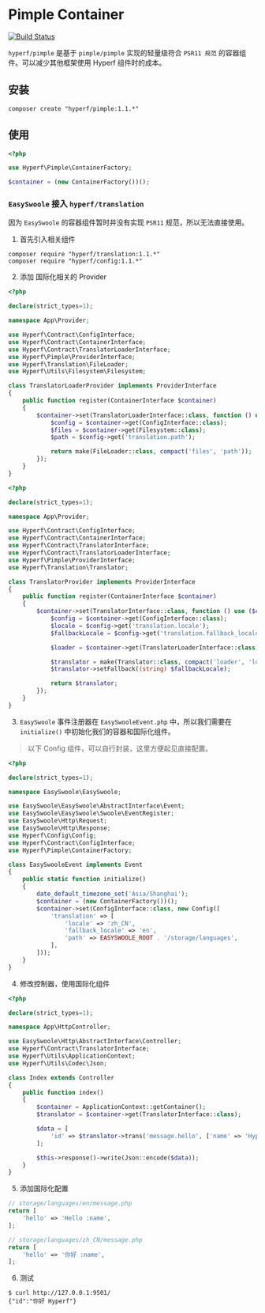 # Pimple Container

[![Build Status](https://travis-ci.org/hyperf-cloud/pimple-integration.svg?branch=master)](https://travis-ci.org/hyperf-cloud/pimple-integration)

`hyperf/pimple` 是基于 `pimple/pimple` 实现的轻量级符合 `PSR11 规范` 的容器组件。可以减少其他框架使用 Hyperf 组件时的成本。

## 安装

```
composer create "hyperf/pimple:1.1.*"
```

## 使用

```php
<?php

use Hyperf\Pimple\ContainerFactory;

$container = (new ContainerFactory())();

```

### `EasySwoole` 接入 `hyperf/translation`

因为 `EasySwoole` 的容器组件暂时并没有实现 `PSR11` 规范，所以无法直接使用。

1. 首先引入相关组件

```
composer require "hyperf/translation:1.1.*"
composer require "hyperf/config:1.1.*"
```

2. 添加 国际化相关的 Provider

```php
<?php

declare(strict_types=1);

namespace App\Provider;

use Hyperf\Contract\ConfigInterface;
use Hyperf\Contract\ContainerInterface;
use Hyperf\Contract\TranslatorLoaderInterface;
use Hyperf\Pimple\ProviderInterface;
use Hyperf\Translation\FileLoader;
use Hyperf\Utils\Filesystem\Filesystem;

class TranslatorLoaderProvider implements ProviderInterface
{
    public function register(ContainerInterface $container)
    {
        $container->set(TranslatorLoaderInterface::class, function () use ($container) {
            $config = $container->get(ConfigInterface::class);
            $files = $container->get(Filesystem::class);
            $path = $config->get('translation.path');

            return make(FileLoader::class, compact('files', 'path'));
        });
    }
}
```

```php
<?php

declare(strict_types=1);

namespace App\Provider;

use Hyperf\Contract\ConfigInterface;
use Hyperf\Contract\ContainerInterface;
use Hyperf\Contract\TranslatorInterface;
use Hyperf\Contract\TranslatorLoaderInterface;
use Hyperf\Pimple\ProviderInterface;
use Hyperf\Translation\Translator;

class TranslatorProvider implements ProviderInterface
{
    public function register(ContainerInterface $container)
    {
        $container->set(TranslatorInterface::class, function () use ($container) {
            $config = $container->get(ConfigInterface::class);
            $locale = $config->get('translation.locale');
            $fallbackLocale = $config->get('translation.fallback_locale');

            $loader = $container->get(TranslatorLoaderInterface::class);

            $translator = make(Translator::class, compact('loader', 'locale'));
            $translator->setFallback((string) $fallbackLocale);

            return $translator;
        });
    }
}

```

3. `EasySwoole` 事件注册器在 `EasySwooleEvent.php` 中，所以我们需要在 `initialize()` 中初始化我们的容器和国际化组件。

> 以下 Config 组件，可以自行封装，这里方便起见直接配置。

```php
<?php

declare(strict_types=1);

namespace EasySwoole\EasySwoole;

use EasySwoole\EasySwoole\AbstractInterface\Event;
use EasySwoole\EasySwoole\Swoole\EventRegister;
use EasySwoole\Http\Request;
use EasySwoole\Http\Response;
use Hyperf\Config\Config;
use Hyperf\Contract\ConfigInterface;
use Hyperf\Pimple\ContainerFactory;

class EasySwooleEvent implements Event
{
    public static function initialize()
    {
        date_default_timezone_set('Asia/Shanghai');
        $container = (new ContainerFactory())();
        $container->set(ConfigInterface::class, new Config([
            'translation' => [
                'locale' => 'zh_CN',
                'fallback_locale' => 'en',
                'path' => EASYSWOOLE_ROOT . '/storage/languages',
            ],
        ]));
    }
}
```

4. 修改控制器，使用国际化组件

```php
<?php

declare(strict_types=1);

namespace App\HttpController;

use EasySwoole\Http\AbstractInterface\Controller;
use Hyperf\Contract\TranslatorInterface;
use Hyperf\Utils\ApplicationContext;
use Hyperf\Utils\Codec\Json;

class Index extends Controller
{
    public function index()
    {
        $container = ApplicationContext::getContainer();
        $translator = $container->get(TranslatorInterface::class);

        $data = [
            'id' => $translator->trans('message.hello', ['name' => 'Hyperf']),
        ];

        $this->response()->write(Json::encode($data));
    }
}

```

5. 添加国际化配置

```php
// storage/languages/en/message.php
return [
    'hello' => 'Hello :name',
];

// storage/languages/zh_CN/message.php
return [
    'hello' => '你好 :name',
];
```

6. 测试

```
$ curl http://127.0.0.1:9501/
{"id":"你好 Hyperf"}
```




